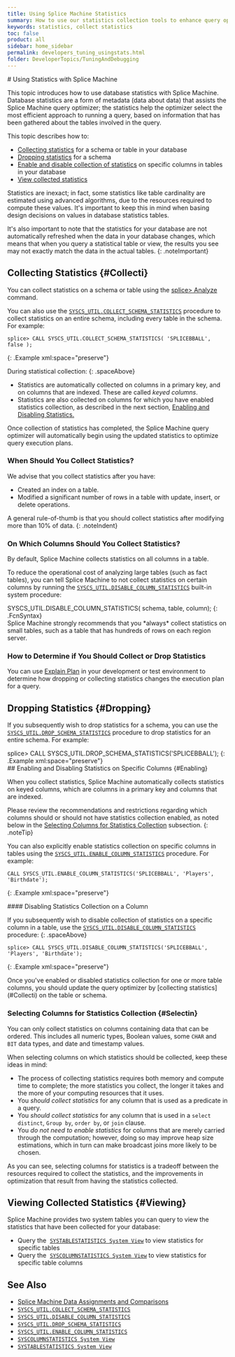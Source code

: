 ```yaml
---
title: Using Splice Machine Statistics
summary: How to use our statistics collection tools to enhance query optimization.
keywords: statistics, collect statistics
toc: false
product: all
sidebar: home_sidebar
permalink: developers_tuning_usingstats.html
folder: DeveloperTopics/TuningAndDebugging
---
```

<section>
<div class="TopicContent" data-swiftype-index="true" markdown="1">
# Using Statistics with Splice Machine

This topic introduces how to use database statistics with Splice
Machine. Database statistics are a form of metadata (data about data)
that assists the Splice Machine query optimizer; the statistics help the
optimizer select the most efficient approach to running a query, based
on information that has been gathered about the tables involved in the
query.

This topic describes how to:

* [Collecting statistics](#Collecti) for a schema or table in your
  database
* [Dropping statistics](#Dropping) for a schema
* [Enable and disable collection of statistics](#Enabling) on specific
  columns in tables in your database
* [View collected statistics](#Viewing)

Statistics are inexact; in fact, some statistics like table cardinality
are estimated using advanced algorithms, due to the resources required
to compute these values. It's important to keep this in mind when basing
design decisions on values in database statistics tables.

It's also important to note that the statistics for your database are
not automatically refreshed when the data in your database changes,
which means that when you query a statistical table or view, the results
you see may not exactly match the data in the actual tables.
{: .noteImportant}

## Collecting Statistics   {#Collecti}

You can collect statistics on a schema or table using the [<span
class="AppFontCustCode">splice&gt; Analyze</span>](cmdlineref_analyze.html)
command.

You can also use the
[`SYSCS_UTIL.COLLECT_SCHEMA_STATISTICS`](sqlref_sysprocs_collectschemastats.html)
procedure to collect statistics on an entire schema, including every
table in the schema. For example:

<div class="preWrapperWide" markdown="1">

    splice> CALL SYSCS_UTIL.COLLECT_SCHEMA_STATISTICS( 'SPLICEBBALL', false );
{: .Example xml:space="preserve"}

</div>
During statistical collection:
{: .spaceAbove}

* Statistics are automatically collected on columns in a primary key,
  and on columns that are indexed. These are called *keyed columns*.
* Statistics are also collected on columns for which you have enabled
  statistics collection, as described in the next section, [Enabling and
  Disabling Statistics.](#Enabling)

Once collection of statistics has completed, the Splice Machine query
optimizer will automatically begin using the updated statistics to
optimize query execution plans.

### When Should You Collect Statistics?

We advise that you collect statistics after you have:

* Created an index on a table.
* Modified a significant number of rows in a table with update, insert,
  or delete operations.

A general rule-of-thumb is that you should collect statistics after
modifying more than 10% of data.
{: .noteIndent}

### On Which Columns Should You Collect Statistics?

By default, Splice Machine collects statistics on all columns in a
table.

To reduce the operational cost of analyzing large tables (such as fact
tables), you can tell Splice Machine to not collect statistics on
certain columns by running the
[`SYSCS_UTIL.DISABLE_COLUMN_STATISTICS`](sqlref_sysprocs_disablecolumnstats.html) built-in
system procedure:

<div class="preWrapperWide" markdown="1">
    SYSCS_UTIL.DISABLE_COLUMN_STATISTICS( schema, table, column);
{: .FcnSyntax}

</div>
Splice Machine strongly recommends that you *always* collect statistics
on small tables, such as a table that has hundreds of rows on each
region server.

### How to Determine if You Should Collect or Drop Statistics

You can use [Explain Plan](developers_tuning_explainplan.html) in your
development or test environment to determine how dropping or collecting
statistics changes the execution plan for a query.

## Dropping Statistics   {#Dropping}

If you subsequently wish to drop statistics for a schema, you can use
the
[`SYSCS_UTIL.DROP_SCHEMA_STATISTICS`](sqlref_sysprocs_dropschemastats.html)
procedure to drop statistics for an entire schema. For example:

<div class="preWrapperWide" markdown="1">
    splice> CALL SYSCS_UTIL.DROP_SCHEMA_STATISTICS('SPLICEBBALL');
{: .Example xml:space="preserve"}

</div>
## Enabling and Disabling Statistics on Specific Columns   {#Enabling}

When you collect statistics, Splice Machine automatically collects
statistics on keyed columns, which are columns in a primary key and
columns that are indexed.

Please review the recommendations and restrictions regarding which
columns should or should not have statistics collection enabled, as
noted below in the [Selecting Columns for Statistics
Collection](#Selectin) subsection.
{: .noteTip}

You can also explicitly enable statistics collection on specific columns
in tables using the
[`SYSCS_UTIL.ENABLE_COLUMN_STATISTICS`](sqlref_sysprocs_enablecolumnstats.html)
procedure. For example:

<div class="preWrapperWide" markdown="1">

    CALL SYSCS_UTIL.ENABLE_COLUMN_STATISTICS('SPLICEBBALL', 'Players', 'Birthdate');
{: .Example xml:space="preserve"}

</div>
#### Disabling Statistics Collection on a Column

If you subsequently wish to disable collection of statistics on a
specific column in a table, use the
[`SYSCS_UTIL.DISABLE_COLUMN_STATISTICS`](sqlref_sysprocs_disablecolumnstats.html)
procedure:
{: .spaceAbove}

<div class="preWrapperWide" markdown="1">

    splice> CALL SYSCS_UTIL.DISABLE_COLUMN_STATISTICS('SPLICEBBALL', 'Players', 'Birthdate');
{: .Example xml:space="preserve"}

</div>
Once you've enabled or disabled statistics collection for one or more
table columns, you should update the query optimizer by [collecting
statistics](#Collecti) on the table or schema.

### Selecting Columns for Statistics Collection   {#Selectin}

You can only collect statistics on columns containing data that can be
ordered. This includes all numeric types, Boolean values, some
`CHAR` and `BIT` data types, and date and timestamp values.

When selecting columns on which statistics should be collected, keep
these ideas in mind:

* The process of collecting statistics requires both memory and compute
  time to complete; the more statistics you collect, the longer it takes
  and the more of your computing resources that it uses.
* You *should collect statistics* for any column that is used as a
  predicate in a query.
* You *should collect statistics* for any column that is used in a
  `select distinct`, `Group by`, `order by`, or `join` clause.
* You *do not need to enable statistics* for columns that are merely
  carried through the computation; however, doing so may improve heap
  size estimations, which in turn can make broadcast joins more likely
  to be chosen.

As you can see, selecting columns for statistics is a tradeoff between
the resources required to collect the statistics, and the improvements
in optimization that result from having the statistics collected.

## Viewing Collected Statistics   {#Viewing}

Splice Machine provides two system tables you can query to view the
statistics that have been collected for your database:

* Query the &nbsp;[`SYSTABLESTATISTICS System
  View`](sqlref_systables_systablestats.html) to view statistics for
  specific tables
* Query the &nbsp;[`SYSCOLUMNSTATISTICS System
  View`](sqlref_systables_syscolumnstats.html) to view statistics for
  specific table columns

## See Also

* [Splice Machine Data Assignments and
  Comparisons](sqlref_datatypes_compatability.html)
* [`SYSCS_UTIL.COLLECT_SCHEMA_STATISTICS`](sqlref_sysprocs_collectschemastats.html)
* [`SYSCS_UTIL.DISABLE_COLUMN_STATISTICS`](sqlref_sysprocs_disablecolumnstats.html)
* [`SYSCS_UTIL.DROP_SCHEMA_STATISTICS`](sqlref_sysprocs_dropschemastats.html)
* [`SYSCS_UTIL.ENABLE_COLUMN_STATISTICS`](sqlref_sysprocs_enablecolumnstats.html)
* [`SYSCOLUMNSTATISTICS System View`](sqlref_systables_syscolumnstats.html)
* [`SYSTABLESTATISTICS System View`](sqlref_systables_systablestats.html)

</div>
</section>
